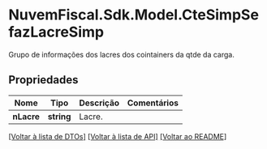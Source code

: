# NuvemFiscal.Sdk.Model.CteSimpSefazLacreSimp
Grupo de informações dos lacres dos cointainers da qtde da carga.

## Propriedades

Nome | Tipo | Descrição | Comentários
------------ | ------------- | ------------- | -------------
**nLacre** | **string** | Lacre. | 

[[Voltar à lista de DTOs]](../README.md#documentation-for-models) [[Voltar à lista de API]](../README.md#documentation-for-api-endpoints) [[Voltar ao README]](../README.md)

